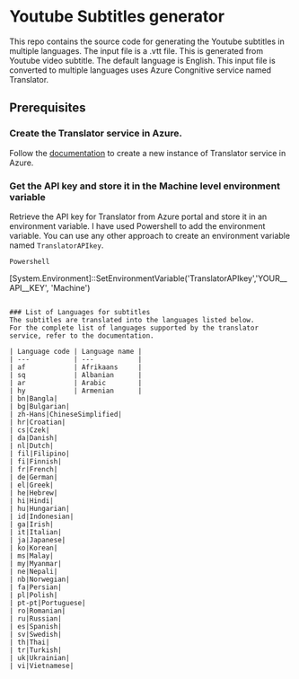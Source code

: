 # Youtube Subtitles generator

This repo contains the source code for generating the Youtube subtitles in multiple languages. The input file is a .vtt file. This is generated from Youtube video subtitle.
The default language is English. This input file is converted to multiple languages uses Azure Congnitive service named Translator.

## Prerequisites

### Create the Translator service in Azure.
Follow the [documentation](https://docs.microsoft.com/en-ca/azure/cognitive-services/translator/quickstart-translator) to create a new instance of Translator service in Azure.

### Get the API key and store it in the Machine level environment variable
Retrieve the API key for Translator from Azure portal and store it in an environment variable.
I have used Powershell to add the environment variable. You can use any other approach to create an environment variable named `TranslatorAPIkey`.

```Powershell```

[System.Environment]::SetEnvironmentVariable('TranslatorAPIkey','YOUR__API__KEY', 'Machine')

```

### List of Languages for subtitles
The subtitles are translated into the languages listed below.
For the complete list of languages supported by the translator service, refer to the documentation.

| Language code | Language name |
| ---           | ---           |
| af            | Afrikaans     |
| sq            | Albanian      |
| ar            | Arabic        |
| hy            | Armenian      |
| bn|Bangla|
| bg|Bulgarian|
| zh-Hans|ChineseSimplified|
| hr|Croatian|
| cs|Czek|
| da|Danish|
| nl|Dutch|
| fil|Filipino|
| fi|Finnish|
| fr|French|
| de|German|
| el|Greek|
| he|Hebrew|
| hi|Hindi|
| hu|Hungarian|
| id|Indonesian|
| ga|Irish|
| it|Italian|
| ja|Japanese|
| ko|Korean|
| ms|Malay|
| my|Myanmar|
| ne|Nepali|
| nb|Norwegian|
| fa|Persian|
| pl|Polish|
| pt-pt|Portuguese|
| ro|Romanian|
| ru|Russian|
| es|Spanish|
| sv|Swedish|
| th|Thai|
| tr|Turkish|
| uk|Ukrainian|
| vi|Vietnamese|

